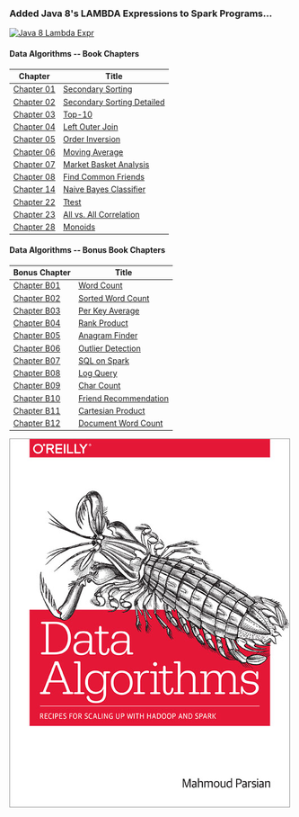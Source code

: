 ### Added Java 8's LAMBDA Expressions to Spark Programs...


[![Java 8 Lambda Expr](http://img.viralpatel.net/2014/01/java-lambda-expression.png)](http://shop.oreilly.com/product/0636920033950.do)


#### Data Algorithms -- Book Chapters

Chapter                                                      | Title                                      |
------------------------------------------------------------ | ------------------------------------------ | 
[Chapter 01](../src/main/java/org/dataalgorithms/chap01/)    | [Secondary Sorting](../src/main/java/org/dataalgorithms/chap01/)                         | 
[Chapter 02](../src/main/java/org/dataalgorithms/chap02/)    | [Secondary Sorting Detailed](../src/main/java/org/dataalgorithms/chap02/)                         | 
[Chapter 03](../src/main/java/org/dataalgorithms/chap03/)    | [Top-10](../src/main/java/org/dataalgorithms/chap03/)                         | 
[Chapter 04](../src/main/java/org/dataalgorithms/chap04/)    | [Left Outer Join](../src/main/java/org/dataalgorithms/chap04/)                         | 
[Chapter 05](../src/main/java/org/dataalgorithms/chap05/)    | [Order Inversion](../src/main/java/org/dataalgorithms/chap05/)                         | 
[Chapter 06](../src/main/java/org/dataalgorithms/chap06/)    | [Moving Average](../src/main/java/org/dataalgorithms/chap06/)                         | 
[Chapter 07](../src/main/java/org/dataalgorithms/chap07/)    | [Market Basket Analysis](../src/main/java/org/dataalgorithms/chap07/)                         | 
[Chapter 08](../src/main/java/org/dataalgorithms/chap08/)    | [Find Common Friends](../src/main/java/org/dataalgorithms/chap08/)                         | 
[Chapter 14](../src/main/java/org/dataalgorithms/chap14/)    | [Naive Bayes Classifier](../src/main/java/org/dataalgorithms/chap14/)                         | 
[Chapter 22](../src/main/java/org/dataalgorithms/chap22/)    | [Ttest](../src/main/java/org/dataalgorithms/chap22/)                         | 
[Chapter 23](../src/main/java/org/dataalgorithms/chap23/)    | [All vs. All Correlation](../src/main/java/org/dataalgorithms/chap23/)                         | 
[Chapter 28](../src/main/java/org/dataalgorithms/chap28/)    | [Monoids](../src/main/java/org/dataalgorithms/chap28/)                         | 


#### Data Algorithms -- Bonus Book Chapters

Bonus Chapter                                                                     | Title                                      |
--------------------------------------------------------------------------------- | ------------------------------------------ | 
[Chapter B01](../src/main/java/org/dataalgorithms/chapB01/wordcount/)             | [Word Count](../src/main/java/org/dataalgorithms/chapB01/wordcount/)                         | 
[Chapter B02](../src/main/java/org/dataalgorithms/chapB02/sortedwordcount/)       | [Sorted Word Count](../src/main/java/org/dataalgorithms/chapB02/sortedwordcount/)                         | 
[Chapter B03](../src/main/java/org/dataalgorithms/chapB03/perkeyaverage/)         | [Per Key Average](../src/main/java/org/dataalgorithms/chapB03/perkeyaverage/)                         | 
[Chapter B04](../src/main/java/org/dataalgorithms/chapB04/rankproduct/)           | [Rank Product](../src/main/java/org/dataalgorithms/chapB04/rankproduct/)                         | 
[Chapter B05](../src/main/java/org/dataalgorithms/chapB05/anagram/)               | [Anagram Finder](../src/main/java/org/dataalgorithms/chapB05/anagram/)                         | 
[Chapter B06](../src/main/java/org/dataalgorithms/chapB06/outlierdetection/spark/)| [Outlier Detection](../src/main/java/org/dataalgorithms/chapB06/outlierdetection/spark/)                         | 
[Chapter B07](../src/main/java/org/dataalgorithms/chapB07/sql/)                   | [SQL on Spark](../src/main/java/org/dataalgorithms/chapB07/sql/)                         | 
[Chapter B08](../src/main/java/org/dataalgorithms/chapB08/logquery/)              | [Log Query](../src/main/java/org/dataalgorithms/chapB08/logquery/)                         | 
[Chapter B09](../src/main/java/org/dataalgorithms/chapB09/charcount/)             | [Char Count](../src/main/java/org/dataalgorithms/chapB09/logquery/)                         | 
[Chapter B10](../src/main/java/org/dataalgorithms/chapB10/friendrecommendation/)  | [Friend Recommendation](../src/main/java/org/dataalgorithms/chapB10/friendrecommendation/)                         | 
[Chapter B11](../src/main/java/org/dataalgorithms/chapB11/cartesian/)             | [Cartesian Product](../src/main/java/org/dataalgorithms/chapB11/cartesian/)                         | 
[Chapter B12](../src/main/java/org/dataalgorithms/chapB12/docwordcount/)          | [Document Word Count](../src/main/java/org/dataalgorithms/chapB12/docwordcount/)                         | 


[![Data Algorithms book](./large-image.jpg)](http://shop.oreilly.com/product/0636920033950.do)

